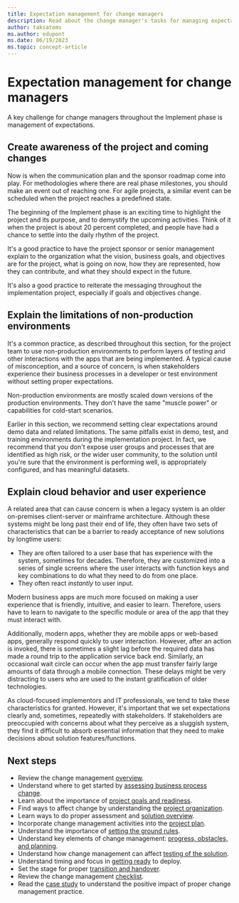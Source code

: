 ```yaml
---
title: Expectation management for change managers
description: Read about the change manager's tasks for managing expectations during a Dynamics 365 implementation project.
author: taksatoms
ms.author: edupont
ms.date: 06/19/2023
ms.topic: concept-article
---
```


# Expectation management for change managers

A key challenge for change managers throughout the Implement phase is management of expectations.

## Create awareness of the project and coming changes

Now is when the communication plan and the sponsor roadmap come into play. For methodologies where there are real phase milestones, you should make an event out of reaching one. For agile projects, a similar event can be scheduled when the project reaches a predefined state.

The beginning of the Implement phase is an exciting time to highlight the project and its purpose, and to demystify the upcoming activities. Think of it when the project is about 20 percent completed, and people have had a chance to settle into the daily rhythm of the project.

It's a good practice to have the project sponsor or senior management explain to the organization what the vision, business goals, and objectives are for the project, what is going on now, how they are represented, how they can contribute, and what they should expect in the future.

It's also a good practice to reiterate the messaging throughout the implementation project, especially if goals and objectives change.

## Explain the limitations of non-production environments

It's a common practice, as described throughout this section, for the project team to use non-production environments to perform layers of testing and other interactions with the apps that are being implemented. A typical cause of misconception, and a source of concern, is when stakeholders experience their business processes in a developer or test environment without setting proper expectations.

Non-production environments are mostly scaled down versions of the production environments. They don't have the same "muscle power" or capabilities for cold-start scenarios.

Earlier in this section, we recommend setting clear expectations around demo data and related limitations. The same pitfalls exist in demo, test, and training environments during the implementation project. In fact, we recommend that you don't expose user groups and processes that are identified as high risk, or the wider user community, to the solution until you're sure that the environment is performing well, is appropriately configured, and has meaningful datasets.

## Explain cloud behavior and user experience

A related area that can cause concern is when a legacy system is an older on-premises client-server or mainframe architecture. Although these systems might be long past their end of life, they often have two sets of characteristics that can be a barrier to ready acceptance of new solutions by longtime users:

- They are often tailored to a user base that has experience with the system, sometimes for decades. Therefore, they are customized into a series of single screens where the user interacts with function keys and key combinations to do what they need to do from one place.
- They often react *instantly* to user input.

Modern business apps are much more focused on making a user experience that is friendly, intuitive, and easier to learn. Therefore, users have to learn to navigate to the specific module or area of the app that they must interact with.

Additionally, modern apps, whether they are mobile apps or web-based apps, generally respond quickly to user interaction. However, after an action is invoked, there is sometimes a slight lag before the required data has made a round trip to the application service back end. Similarly, an occasional wait circle can occur when the app must transfer fairly large amounts of data through a mobile connection. These delays might be very distracting to users who are used to the instant gratification of older technologies.

As cloud-focused implementors and IT professionals, we tend to take these characteristics for granted. However, it's important that we set expectations clearly and, sometimes, repeatedly with stakeholders. If stakeholders are preoccupied with concerns about what they perceive as a sluggish system, they find it difficult to absorb essential information that they need to make decisions about solution features/functions.

## Next steps

- Review the change management [overview](change-management.md).
- Understand where to get started by [assessing business process change](change-management-assessing-business-process-change.md).
- Learn about the importance of [project goals and readiness](change-management-project-goals-readiness.md).
- Find ways to affect change by understanding the [project organization](change-management-project-organization.md).
- Learn ways to do proper assessment and [solution overview](change-management-solution-overiew.md).
- Incorporate change management activities into the [project plan](change-management-project-plan.md).
- Understand the importance of [setting the ground rules](change-management-set-ground-rules.md).
- Understand key elements of change management: [progress, obstacles, and planning](change-management-progress-obstacles-planning.md).
- Understand how change management can affect [testing of the solution](change-management-test-solution.md).
- Understand timing and focus in [getting ready](change-management-get-ready.md) to deploy.
- Set the stage for proper [transition and handover](change-management-transition-handover.md).
- Review the change management [checklist](change-management-checklist.md).
- Read the [case study](change-management-case-study.md) to understand the positive impact of proper change management practice.
